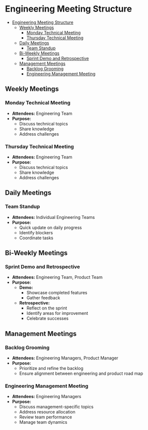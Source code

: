 # Engineering Meeting Structure

- [Engineering Meeting Structure](#engineering-meeting-structure)
  - [Weekly Meetings](#weekly-meetings)
    - [Monday Technical Meeting](#monday-technical-meeting)
    - [Thursday Technical Meeting](#thursday-technical-meeting)
  - [Daily Meetings](#daily-meetings)
    - [Team Standup](#team-standup)
  - [Bi-Weekly Meetings](#bi-weekly-meetings)
    - [Sprint Demo and Retrospective](#sprint-demo-and-retrospective)
  - [Management Meetings](#management-meetings)
    - [Backlog Grooming](#backlog-grooming)
    - [Engineering Management Meeting](#engineering-management-meeting)

## Weekly Meetings

### Monday Technical Meeting

- **Attendees:** Engineering Team
- **Purpose:**
  - Discuss technical topics
  - Share knowledge
  - Address challenges

### Thursday Technical Meeting

- **Attendees:** Engineering Team
- **Purpose:**
  - Discuss technical topics
  - Share knowledge
  - Address challenges

## Daily Meetings

### Team Standup
- **Attendees:** Individual Engineering Teams
- **Purpose:**
  - Quick update on daily progress
  - Identify blockers
  - Coordinate tasks

## Bi-Weekly Meetings

### Sprint Demo and Retrospective

- **Attendees:** Engineering Team, Product Team
- **Purpose:**
  - **Demo:**
    - Showcase completed features
    - Gather feedback
  - **Retrospective:**
    - Reflect on the sprint
    - Identify areas for improvement
    - Celebrate successes

## Management Meetings

### Backlog Grooming

- **Attendees:** Engineering Managers, Product Manager
- **Purpose:**
  - Prioritize and refine the backlog
  - Ensure alignment between engineering and product road map

### Engineering Management Meeting

- **Attendees:** Engineering Managers
- **Purpose:**
  - Discuss management-specific topics
  - Address resource allocation
  - Review team performance
  - Manage team dynamics
